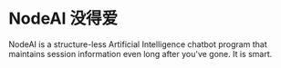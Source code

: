 NodeAI 没得爱
========
NodeAI is a structure-less Artificial Intelligence chatbot program that maintains session
information even long after you've gone. It is smart.